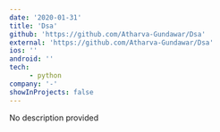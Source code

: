 ```yaml
---
date: '2020-01-31'
title: 'Dsa'
github: 'https://github.com/Atharva-Gundawar/Dsa'
external: 'https://github.com/Atharva-Gundawar/Dsa'
ios: ''
android: ''
tech: 
     - python
company: '-'
showInProjects: false
---
```


No description provided
